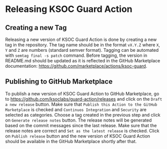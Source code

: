 # Releasing KSOC Guard Action

## Creating a new Tag

Releasing a new version of KSOC Guard Action is done by creating a new tag in the repository. The tag name should be in the format `vX.Y.Z` where `X`, `Y` and `Z` are numbers (standard semver format). Tagging can be automated with `semtag final -s patch` command. Before tagging, the version in README.md should be updated as it is reflected in the GitHub Marketplace documentation: https://github.com/marketplace/actions/ksoc-guard.

## Publishing to GitHub Marketplace

To publish a new version of KSOC Guard Action to GitHub Marketplace, go to https://github.com/ksoclabs/guard-action/releases and click on the `Draft a new release` button. Make sure that `Publish this Action to the GitHub Marketplace` is checked and `Continuos Integration` and `Security` are selected as categories. Choose a tag created in the previous step and click on `Generate release notes` button. The release notes will be generated based on the commit messages since the last release. Make sure that the release notes are correct and `Set as the latest release` is checked. Click on `Publish release` button and the new version of KSOC Guard Action should be available in the GitHub Marketplace shortly after that.
